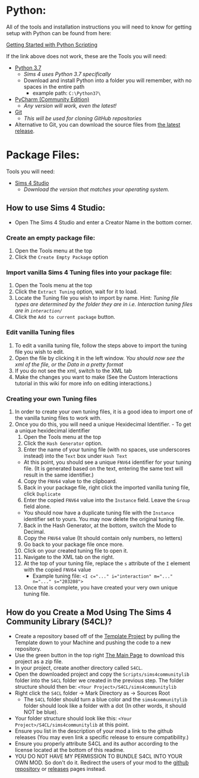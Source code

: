 # Python:

All of the tools and installation instructions you will need to know for getting setup with Python can be found from here:

[Getting Started with Python Scripting](http://sims4studio.com/thread/15145/started-python-scripting)

If the link above does not work, these are the Tools you will need:
- [Python 3.7](https://www.python.org/downloads/release/python-370/)
  - _Sims 4 uses Python 3.7 specifically_
  - Download and install Python into a folder you will remember, with no spaces in the entire path
    - example path: `C:\Python37\`
- [PyCharm (Community Edition)](https://www.jetbrains.com/pycharm/download/#section=windows)
  - _Any version will work, even the latest!_
- [Git](https://git-scm.com/downloads)
  - _This will be used for cloning GitHub repositories_
- Alternative to Git, you can download the source files from [the latest release](https://github.com/ColonolNutty/Sims4CommunityLibrary/releases).
  

# Package Files:

Tools you will need:
- [Sims 4 Studio](http://sims4studio.com/board/6/download-sims-studio-open-version)
  - _Download the version that matches your operating system._

## How to use Sims 4 Studio:
- Open The Sims 4 Studio and enter a Creator Name in the bottom corner.
### Create an empty package file:
  1. Open the Tools menu at the top
  2. Click the `Create Empty Package` option
### Import vanilla Sims 4 Tuning files into your package file:
  1. Open the Tools menu at the top
  2. Click the `Extract Tuning` option, wait for it to load.
  3. Locate the Tuning file you wish to import by name. Hint: _Tuning file types are determined by the folder they are in i.e. Interaction tuning files are in `interaction/`_
  4. Click the `Add to current package` button.
### Edit vanilla Tuning files
  1. To edit a vanilla tuning file, follow the steps above to import the tuning file you wish to edit.
  2. Open the file by clicking it in the left window. _You should now see the xml of the file, or the Data in a pretty format_
  3. If you do not see the xml, switch to the XML tab
  4. Make the changes you want to make (See the Custom Interactions tutorial in this wiki for more info on editing interactions.)
### Creating your own Tuning files
  1. In order to create your own tuning files, it is a good idea to import one of the vanilla tuning files to work with.
  2. Once you do this, you will need a unique Hexidecimal Identifier.
    - To get a unique hexidecimal identifier
      1. Open the Tools menu at the top
      2. Click the `Hash Generator` option.
      3. Enter the name of your tuning file (with no spaces, use underscores instead) into the `Text` box under `Hash Text`
        - At this point, you should see a unique `FNV64` identifier for your tuning file. (It is generated based on the text, entering the same text will result in the same identifier.)
      4. Copy the `FNV64` value to the clipboard.
      5. Back in your package file, right click the imported vanilla tuning file, click `Duplicate`
      6. Enter the copied `FNV64` value into the `Instance` field. Leave the `Group` field alone.
        - You should now have a duplicate tuning file with the `Instance` identifier set to yours. You may now delete the original tuning file.
      7. Back in the Hash Generator, at the bottom, switch the Mode to Decimal.
      8. Copy the `FNV64` value (It should contain only numbers, no letters)
      9. Go back to your package file once more.
      9. Click on your created tuning file to open it.
      8. Navigate to the XML tab on the right.
      9. At the top of your tuning file, replace the `s` attribute of the `I` element with the copied `FNV64` value
         - Example tuning file: `<I c="..." i="interaction" m="..." n="..." s="203208">`
      10. Once that is complete, you have created your very own unique tuning file.

## How do you Create a Mod Using The Sims 4 Community Library (S4CL)?

- Create a repository based off of the [Template Project](https://github.com/ColonolNutty/s4cl-template-project) by pulling the Template down to your Machine and pushing the code to a new repository.
- Use the green button in the top right [The Main Page](https://github.com/ColonolNutty/Sims4CommunityLibrary) to download this project as a zip file.
- In your project, create another directory called `S4CL`.
- Open the downloaded project and copy the `Scripts/sims4communitylib` folder into the `S4CL` folder we created in the previous step. The folder structure should then be: `<Your Project>/S4CL/sims4communitylib`
- Right click the `S4CL` folder -> Mark Directory as -> Sources Root
  - The `S4CL` folder should turn a blue color and the `sims4communitylib` folder should look like a folder with a dot (In other words, it should NOT be blue).
- Your folder structure should look like this: `<Your Project>/S4CL/sims4communitylib` at this point.
- Ensure you list in the description of your mod a link to the github releases (You may even link a specific release to ensure compatibility.)
- Ensure you properly attribute S4CL and its author according to the license located at the bottom of this readme.
- YOU DO NOT HAVE MY PERMISSION TO BUNDLE S4CL INTO YOUR OWN MOD. So don't do it. Redirect the users of your mod to the [github repository](https://github.com/ColonolNutty/Sims4CommunityLibrary) or [releases](https://github.com/ColonolNutty/Sims4CommunityLibrary/releases) pages instead.